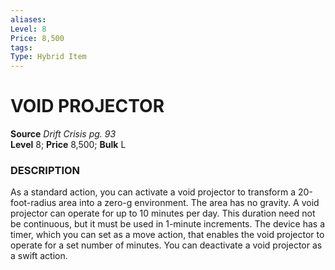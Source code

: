 ```yaml
---
aliases: 
Level: 8 
Price: 8,500
tags: 
Type: Hybrid Item
---
```

# VOID PROJECTOR
**Source** _Drift Crisis pg. 93_  
**Level** 8; **Price** 8,500; **Bulk** L

### DESCRIPTION

As a standard action, you can activate a void projector to transform a 20-foot-radius area into a zero-g environment. The area has no gravity. A void projector can operate for up to 10 minutes per day. This duration need not be continuous, but it must be used in 1-minute increments. The device has a timer, which you can set as a move action, that enables the void projector to operate for a set number of minutes. You can deactivate a void projector as a swift action.